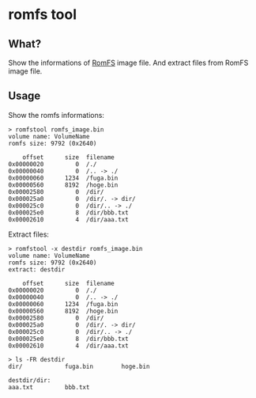# romfs tool

## What?

Show the informations of [RomFS](https://docs.kernel.org/filesystems/romfs.html) image file.
And extract files from RomFS image file.

## Usage

Show the romfs informations:

    > romfstool romfs_image.bin
    volume name: VolumeName
    romfs size: 9792 (0x2640)
    
        offset      size  filename
    0x00000020         0  /./
    0x00000040         0  /.. -> ./
    0x00000060      1234  /fuga.bin
    0x00000560      8192  /hoge.bin
    0x00002580         0  /dir/
    0x000025a0         0  /dir/. -> dir/
    0x000025c0         0  /dir/.. -> ./
    0x000025e0         8  /dir/bbb.txt
    0x00002610         4  /dir/aaa.txt

Extract files:

    > romfstool -x destdir romfs_image.bin
    volume name: VolumeName
    romfs size: 9792 (0x2640)
    extract: destdir
    
        offset      size  filename
    0x00000020         0  /./
    0x00000040         0  /.. -> ./
    0x00000060      1234  /fuga.bin
    0x00000560      8192  /hoge.bin
    0x00002580         0  /dir/
    0x000025a0         0  /dir/. -> dir/
    0x000025c0         0  /dir/.. -> ./
    0x000025e0         8  /dir/bbb.txt
    0x00002610         4  /dir/aaa.txt
    
    > ls -FR destdir
    dir/            fuga.bin        hoge.bin
    
    destdir/dir:
    aaa.txt         bbb.txt

